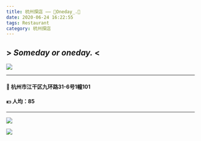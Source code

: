 ```yaml
---
title: 杭州探店 —— 🌠Oneday_.🌠
date: 2020-06-24 16:22:55
tags: Restaurant
category: 杭州探店
---
```

## > _Someday or oneday._ <
![ ](https://cdn.jsdelivr.net/gh/xperiDD/wangzhantupian111/130205.jpg)
***
#### 📍 杭州市江干区九环路31-6号1幢101
#### 💵 人均：85
***
![ ](https://cdn.jsdelivr.net/gh/xperiDD/wangzhantupian111/132602.jpg)

![ ](https://cdn.jsdelivr.net/gh/xperiDD/wangzhantupian111/125323.jpg)


